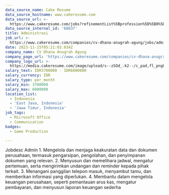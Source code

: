 ```yaml
---
data_source_name: Cake Resume
data_source_hostname: www.cakeresume.com
data_source_url: >-
  https://www.cakeresume.com/jobs?refinementList%5Bprofession%5D%5B0%5D=game-production&range%5Bsalary_range%5D%5Bmin%5D=100000
data_source_internal_id: '68037'
title: Administrasi
job_url: >-
  https://www.cakeresume.com/companies/cv-dhana-anugrah-agung/jobs/administration-c9f364
date: 2023-11-25T05:21:03.034Z
company_name: CV Dhana Anugrah Agung
company_page_url: 'https://www.cakeresume.com/companies/cv-dhana-anugrah-agung'
company_logo_url: >-
  https://media.cakeresume.com/image/upload/s--zSOd_-k2--/c_pad,fl_png8,h_200,w_200/v1700889432/g6loapi2jlqndwepxsrg.png
salary_text: IDR3700000 - IDR6000000
salary_currency: IDR
salary_type: per_month
salary_min: 3700000
salary_max: 6000000
location_list:
  - Indonesia
  - 'East Java, Indonesia'
  - 'Jawa Timur, Indonesia'
job_tags:
  - Microsoft Office
  - Communication
badges:
  - Game Production

---
```


Jobdesc Admin 1. Mengelola dan menjaga keakuratan data dan dokumen perusahaan, termasuk pengarsipan, pengolahan, dan penyimpanan dokumen yang relevan. 2. Menyusun dan memelihara jadwal, mengatur pertemuan, serta mengirimkan undangan dan reminder kepada pihak terkait. 3. Menangani panggilan telepon masuk, menyambut tamu, dan memberikan informasi yang diperlukan. 4. Membantu dalam mengelola keuangan perusahaan, seperti pemantauan arus kas, mengatur pembayaran, dan menyusun laporan keuangan sederha